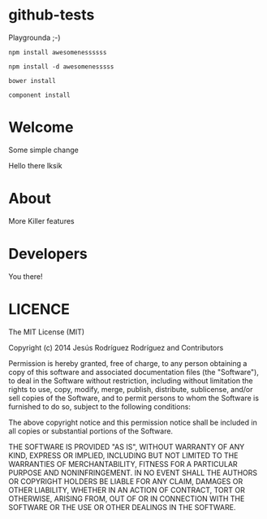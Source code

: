 github-tests
============
 
Playgrounda ;-)

```
npm install awesomenessssss
```

```
npm install -d awesomenesssss
```

```
bower install
```

```
component install
```

# Welcome

Some simple change
 
Hello there Iksik

# About

More Killer features

# Developers

You there!
 
# LICENCE
 
The MIT License (MIT)

Copyright (c) 2014 Jesús Rodríguez Rodríguez and Contributors

Permission is hereby granted, free of charge, to any person obtaining a copy
of this software and associated documentation files (the "Software"), to deal
in the Software without restriction, including without limitation the rights
to use, copy, modify, merge, publish, distribute, sublicense, and/or sell
copies of the Software, and to permit persons to whom the Software is
furnished to do so, subject to the following conditions:

The above copyright notice and this permission notice shall be included in
all copies or substantial portions of the Software.

THE SOFTWARE IS PROVIDED "AS IS", WITHOUT WARRANTY OF ANY KIND, EXPRESS OR
IMPLIED, INCLUDING BUT NOT LIMITED TO THE WARRANTIES OF MERCHANTABILITY,
FITNESS FOR A PARTICULAR PURPOSE AND NONINFRINGEMENT. IN NO EVENT SHALL THE
AUTHORS OR COPYRIGHT HOLDERS BE LIABLE FOR ANY CLAIM, DAMAGES OR OTHER
LIABILITY, WHETHER IN AN ACTION OF CONTRACT, TORT OR OTHERWISE, ARISING FROM,
OUT OF OR IN CONNECTION WITH THE SOFTWARE OR THE USE OR OTHER DEALINGS IN
THE SOFTWARE.
